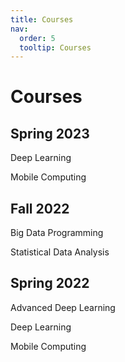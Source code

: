 ```yaml
---
title: Courses
nav:
  order: 5
  tooltip: Courses
---
```


# Courses

## Spring 2023

Deep Learning

Mobile Computing

## Fall 2022

Big Data Programming

Statistical Data Analysis

## Spring 2022

Advanced Deep Learning

Deep Learning

Mobile Computing


